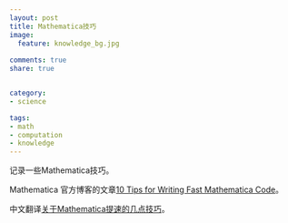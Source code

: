 ```yaml
---
layout: post
title: Mathematica技巧
image:
  feature: knowledge_bg.jpg
  
comments: true
share: true


category:
- science

tags:
- math
- computation
- knowledge
---
```


记录一些Mathematica技巧。

Mathematica 官方博客的文章[10 Tips for Writing Fast Mathematica Code](http://blog.wolfram.com/2011/12/07/10-tips-for-writing-fast-mathematica-code/)。

中文翻译[关于Mathematica提速的几点技巧](http://www.cnblogs.com/mymma/archive/2012/08/27/2659007.html)。